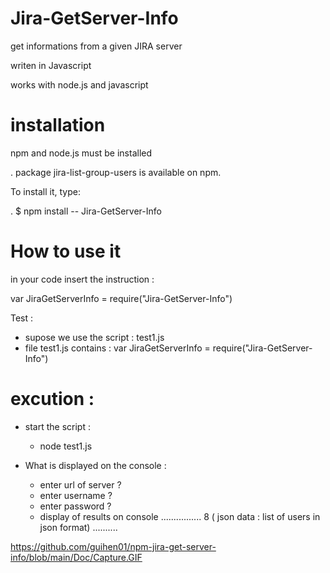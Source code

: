 # Jira-GetServer-Info

get informations from a given JIRA server 

writen in Javascript

works with node.js and javascript

# installation

npm and node.js must be installed

 . package jira-list-group-users is available on npm. 
 
 To install it, type:
 
. $ npm install -- Jira-GetServer-Info

# How to use it

in your code insert the instruction : 

var JiraGetServerInfo = require("Jira-GetServer-Info")

Test : 
* supose we use the script : test1.js 
* file test1.js contains : var JiraGetServerInfo = require("Jira-GetServer-Info")

# excution : 
* start the script :
  * node test1.js

* What is displayed on the console  : 
  * enter url of server ?
  * enter username ?
  * enter password ? 
  * display of results on console  ................
    8 ( json data : list of users in json format) ..........

https://github.com/guihen01/npm-jira-get-server-info/blob/main/Doc/Capture.GIF
